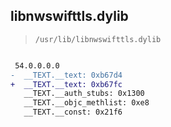 ## libnwswifttls.dylib

> `/usr/lib/libnwswifttls.dylib`

```diff

 54.0.0.0.0
-  __TEXT.__text: 0xb67d4
+  __TEXT.__text: 0xb67fc
   __TEXT.__auth_stubs: 0x1300
   __TEXT.__objc_methlist: 0xe8
   __TEXT.__const: 0x21f6

```
